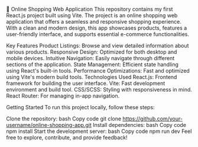 🛒 Online Shopping Web Application
This repository contains my first React.js project built using Vite. The project is an online shopping web application that offers a seamless and responsive shopping experience. With a clean and modern design, this app showcases products, features a user-friendly interface, and supports essential e-commerce functionalities.

Key Features
Product Listings: Browse and view detailed information about various products.
Responsive Design: Optimized for both desktop and mobile devices.
Intuitive Navigation: Easily navigate through different sections of the application.
State Management: Efficient state handling using React's built-in tools.
Performance Optimizations: Fast and optimized using Vite's modern build tools.
Technologies Used
React.js: Frontend framework for building the user interface.
Vite: Fast development environment and build tool.
CSS/SCSS: Styling with responsiveness in mind.
React Router: For managing in-app navigation.

Getting Started
To run this project locally, follow these steps:

Clone the repository:
bash
Copy code
git clone https://github.com/your-username/online-shopping-app.git
Install dependencies:
bash
Copy code
npm install
Start the development server:
bash
Copy code
npm run dev
Feel free to explore, contribute, and provide feedback!

